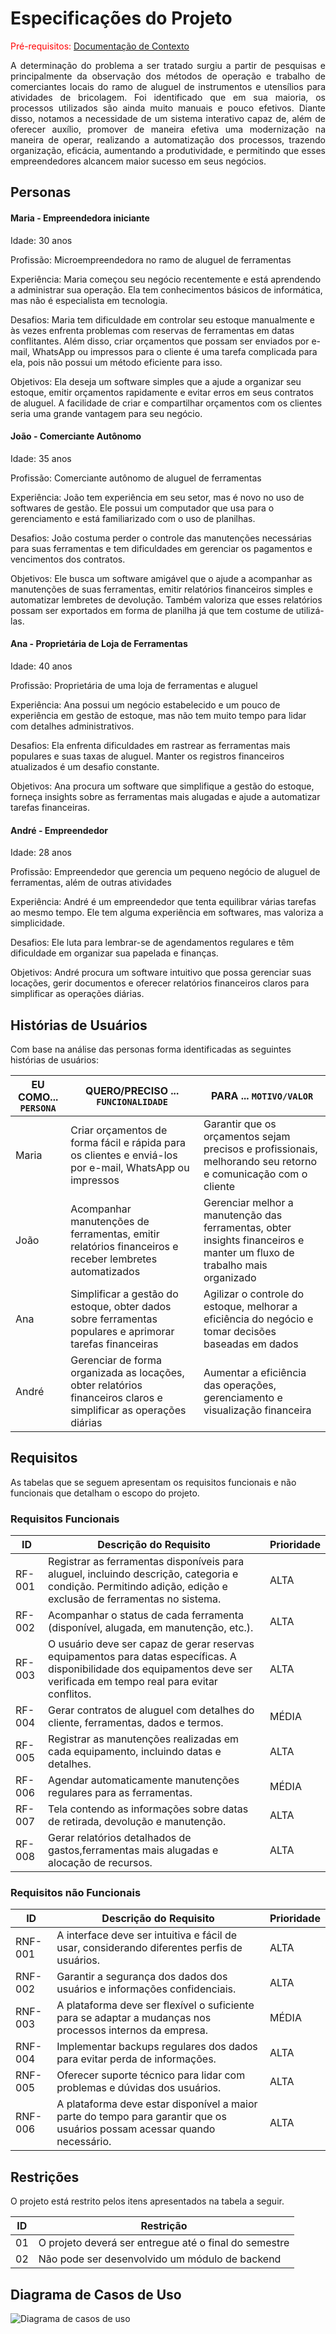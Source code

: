 # Especificações do Projeto

<span style="color:red">Pré-requisitos: <a href="1-Documentação de Contexto.md"> Documentação de Contexto</a></span>

<p align="justify">A determinação do problema a ser tratado surgiu a partir de pesquisas e principalmente da observação dos métodos de operação e trabalho de comerciantes locais do ramo de aluguel de instrumentos e utensílios para atividades de bricolagem. Foi identificado que em sua maioria, os processos utilizados são ainda muito manuais e pouco efetivos. Diante disso, notamos a necessidade de um sistema interativo capaz de, além de oferecer auxílio, promover de maneira efetiva uma modernização na maneira de operar, realizando a automatização dos processos, trazendo organização, eficácia, aumentando a produtividade, e permitindo que esses empreendedores alcancem maior sucesso em seus negócios.

## Personas

#### Maria - Empreendedora iniciante
Idade: 30 anos

Profissão: Microempreendedora no ramo de aluguel de ferramentas

Experiência: Maria começou seu negócio recentemente e está aprendendo a administrar sua operação. Ela tem conhecimentos básicos de informática, mas não é especialista em tecnologia.

Desafios: Maria tem dificuldade em controlar seu estoque manualmente e às vezes enfrenta problemas com reservas de ferramentas em datas conflitantes. Além disso, criar orçamentos que possam ser enviados por e-mail, WhatsApp ou impressos para o cliente é uma tarefa complicada para ela, pois não possui um método eficiente para isso.

Objetivos: Ela deseja um software simples que a ajude a organizar seu estoque, emitir orçamentos rapidamente e evitar erros em seus contratos de aluguel. A facilidade de criar e compartilhar orçamentos com os clientes seria uma grande vantagem para seu negócio.

#### João - Comerciante Autônomo
Idade: 35 anos

Profissão: Comerciante autônomo de aluguel de ferramentas

Experiência: João tem experiência em seu setor, mas é novo no uso de softwares de gestão. Ele possui um computador que usa para o gerenciamento e está familiarizado com o uso de planilhas.

Desafios: João costuma perder o controle das manutenções necessárias para suas ferramentas e tem dificuldades em gerenciar os pagamentos e vencimentos dos contratos.

Objetivos: Ele busca um software amigável que o ajude a acompanhar as manutenções de suas ferramentas, emitir relatórios financeiros simples e automatizar lembretes de devolução. Também valoriza que esses relatórios possam ser exportados em forma de planilha já que tem costume de utilizá-las.

#### Ana - Proprietária de Loja de Ferramentas
Idade: 40 anos

Profissão: Proprietária de uma loja de ferramentas e aluguel

Experiência: Ana possui um negócio estabelecido e um pouco de experiência em gestão de estoque, mas não tem muito tempo para lidar com detalhes administrativos.

Desafios: Ela enfrenta dificuldades em rastrear as ferramentas mais populares e suas taxas de aluguel. Manter os registros financeiros atualizados é um desafio constante.

Objetivos: Ana procura um software que simplifique a gestão do estoque, forneça insights sobre as ferramentas mais alugadas e ajude a automatizar tarefas financeiras.


#### André - Empreendedor
Idade: 28 anos

Profissão: Empreendedor que gerencia um pequeno negócio de aluguel de ferramentas, além de outras atividades

Experiência: André é um empreendedor que tenta equilibrar várias tarefas ao mesmo tempo. Ele tem alguma experiência em softwares, mas valoriza a simplicidade.

Desafios: Ele luta para lembrar-se de agendamentos regulares e têm dificuldade em organizar sua papelada e finanças.

Objetivos: André procura um software intuitivo que possa gerenciar suas locações, gerir documentos e oferecer relatórios financeiros claros para simplificar as operações diárias.


## Histórias de Usuários

Com base na análise das personas forma identificadas as seguintes histórias de usuários:

|EU COMO... `PERSONA`| QUERO/PRECISO ... `FUNCIONALIDADE` |PARA ... `MOTIVO/VALOR`                 |
|--------------------|------------------------------------|----------------------------------------|
|Maria  | Criar orçamentos de forma fácil e rápida para os clientes e enviá-los por e-mail, WhatsApp ou impressos          | Garantir que os orçamentos sejam precisos e profissionais, melhorando seu retorno e comunicação com o cliente               |
|João       |   Acompanhar manutenções de ferramentas, emitir relatórios financeiros e receber lembretes automatizados               | Gerenciar melhor a manutenção das ferramentas, obter insights financeiros e manter um fluxo de trabalho mais organizado |
|Ana      | Simplificar a gestão do estoque, obter dados sobre ferramentas populares e aprimorar tarefas financeiras                 | Agilizar o controle do estoque, melhorar a eficiência do negócio e tomar decisões baseadas em dados |
|André      | Gerenciar de forma organizada as locações, obter relatórios financeiros claros e simplificar as operações diárias                 | Aumentar a eficiência das  operações, gerenciamento e visualização financeira |


## Requisitos

As tabelas que se seguem apresentam os requisitos funcionais e não funcionais que detalham o escopo do projeto.

### Requisitos Funcionais

|ID    | Descrição do Requisito  | Prioridade |
|------|-----------------------------------------|----|
|RF-001| Registrar as ferramentas disponíveis para aluguel, incluindo descrição, categoria e condição. Permitindo adição, edição e exclusão de ferramentas no sistema. | ALTA | 
|RF-002| Acompanhar o status de cada ferramenta (disponível, alugada, em manutenção, etc.).   | ALTA |
|RF-003| O usuário deve ser capaz de gerar reservas equipamentos para datas específicas. A disponibilidade dos equipamentos deve ser verificada em tempo real para evitar conflitos. | ALTA |
|RF-004| Gerar contratos de aluguel com detalhes do cliente, ferramentas, dados e termos.   | MÉDIA |
|RF-005| Registrar as manutenções realizadas em cada equipamento, incluindo datas e detalhes.   | ALTA |
|RF-006| Agendar automaticamente manutenções regulares para as ferramentas. | MÉDIA |
|RF-007| Tela contendo as informações sobre datas de retirada, devolução e manutenção. | ALTA |
|RF-008| Gerar relatórios detalhados de gastos,ferramentas mais alugadas e alocação de recursos. | ALTA |




### Requisitos não Funcionais

|ID     | Descrição do Requisito  |Prioridade |
|-------|-------------------------|----|
|RNF-001| A interface deve ser intuitiva e fácil de usar, considerando diferentes perfis de usuários. | ALTA | 
|RNF-002| Garantir a segurança dos dados dos usuários e informações confidenciais. | ALTA | 
|RNF-003| A plataforma deve ser flexível o suficiente para se adaptar a mudanças nos processos internos da empresa.| MÉDIA |
|RNF-004| Implementar backups regulares dos dados para evitar perda de informações. | ALTA | 
|RNF-005| Oferecer suporte técnico para lidar com problemas e dúvidas dos usuários. | ALTA | 
|RNF-006| A plataforma deve estar disponível a maior parte do tempo para garantir que os usuários possam acessar quando necessário. | ALTA | 

## Restrições

O projeto está restrito pelos itens apresentados na tabela a seguir.

|ID| Restrição                                             |
|--|-------------------------------------------------------|
|01| O projeto deverá ser entregue até o final do semestre |
|02| Não pode ser desenvolvido um módulo de backend        |



## Diagrama de Casos de Uso

![Diagrama de casos de uso](https://github.com/ICEI-PUC-Minas-PMV-ADS/pmv-ads-2023-2-e2-proj-int-t2-alugueltch-ferramentas/assets/106458859/fa066ae4-de3f-43bd-9065-6cfc2e975318)


